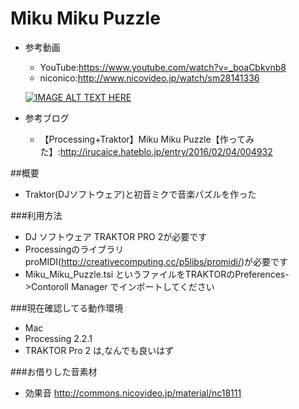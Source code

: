 # Miku Miku Puzzle
- 参考動画
  - YouTube:https://www.youtube.com/watch?v=_boaCbkvnb8
  - niconico:http://www.nicovideo.jp/watch/sm28141336
  
  [![IMAGE ALT TEXT HERE](http://img.youtube.com/vi/_boaCbkvnb8/0.jpg)](http://www.youtube.com/watch?v=_boaCbkvnb8)
  
- 参考ブログ
  -  【Processing+Traktor】Miku Miku Puzzle【作ってみた】:http://irucaice.hateblo.jp/entry/2016/02/04/004932
  
##概要
- Traktor(DJソフトウェア)と初音ミクで音楽パズルを作った

###利用方法
- DJ ソフトウェア TRAKTOR PRO 2が必要です
- Processingのライブラリ proMIDI(http://creativecomputing.cc/p5libs/promidi/)が必要です
- Miku_Miku_Puzzle.tsi というファイルをTRAKTORのPreferences->Contoroll Manager でインポートしてください

###現在確認してる動作環境
- Mac
- Processing 2.2.1
- TRAKTOR Pro 2 は,なんでも良いはず

###お借りした音素材
- 効果音 http://commons.nicovideo.jp/material/nc18111

